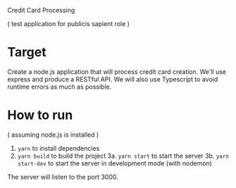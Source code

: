 Credit Card Processing

( test application for publicis sapient role )

# Target

Create a node.js application that will process credit card creation.
We'll use express and produce a RESTful API.
We will also use Typescript to avoid runtime errors as much as possible.

# How to run

( assuming node.js is installed )

1.  `yarn` to install dependencies
2.  `yarn build` to build the project
    3a. `yarn start` to start the server
    3b. `yarn start-dev` to start the server in development mode (with nodemon)

The server will listen to the port 3000.
